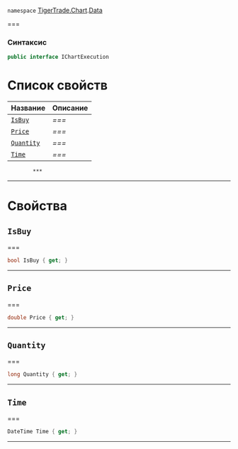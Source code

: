
`namespace` [TigerTrade.Chart](../../TigerTrade.Chart.md).[Data](../../TigerTrade.Chart/Data.md)


===

### Синтаксис
```csharp
public interface IChartExecution
```


# Список свойств
| Название | Описание |
| --- | --- |
| [`IsBuy`](#property-isbuy) | *===* |
| [`Price`](#property-price) | *===* |
| [`Quantity`](#property-quantity) | *===* |
| [`Time`](#property-time) | *===* |




            ***  
 ***  
# Свойства

## `IsBuy`<a href="property-isbuy" id="property-isbuy"></a>
===
```csharp
bool IsBuy { get; }
```  
***

## `Price`<a href="property-price" id="property-price"></a>
===
```csharp
double Price { get; }
```  
***

## `Quantity`<a href="property-quantity" id="property-quantity"></a>
===
```csharp
long Quantity { get; }
```  
***

## `Time`<a href="property-time" id="property-time"></a>
===
```csharp
DateTime Time { get; }
```  
***

